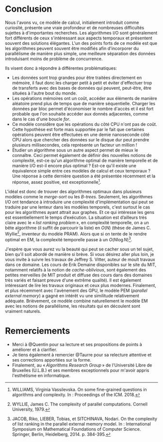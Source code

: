 # Conclusion

Nous l'avons vu, ce modèle de calcul, initialement introduit comme curiosité, présente une vraie profondeur et de nombreuses difficultés sujettes à d'importantes recherches. Les algorithmes I/O sont généralement fort différents de ceux s'intéressant aux aspects temporaux et présentent souvent des solutions élégantes. L'un des points forts de ce modèle est que les algorithmes peuvent souvent être modifiés afin d'incorporer du parallélisme de manière plus simple, une meilleure séparation des données introduisant moins de problème de concurrence.

Ils visent donc à répondre à différentes problématiques:

- Les données sont trop grandes pour être traitées directement en mémoire, il faut donc les charger petit à petit et éviter d'effectuer trop de transferts avec des bases de données qui peuvent, peut-être, être situées à l'autre bout du monde.
- Les opérations mémoires ont un coût, accéder aux éléments de manière aléatoire prend plus de temps que de manière séquentielle. Charger les données par bloc permet d'économiser le nombre d'accès et il est fort probable que l'on souhaite accéder aux donnés adjacentes, comme dans le cas d'une boucle *for*.
- Ce modèle considère que les opérations du côté CPU n'ont pas de coût. Cette hypothèse est forte mais supportée par le fait que certaines opérations peuvent être effectuées en une demie nanoseconde côté CPU alors que chercher des données sur le disque dur peut prendre plusieurs millisecondes, cela représente un facteur un million !
- Étudier un algorithme sous un autre aspect permet de mieux le connaître. Ceci permet également de définir des nouvelles notions de complexité, est-ce qu'un algorithme optimal de manière temporelle et de manière I/O est-il encore plus optimal ? Est-ce qu'il existe une équivalence simple entre ces modèles de calcul et ceux temporaux ? Une réponse à cette dernière question a été présentée récemment et la réponse, assez positive, est exceptionnelle[^WILLIAMS18].

L'idéal est donc de trouver des algorithmes optimaux dans plusieurs modèles comme le *merge-sort* ou les *B-trees*. Seulement, les algorithmes I/O ont tendance à introduire une complexité d'implémentation qui peut se traduire par une lenteur dans les modèles temporels, c'est surtout le cas pour les algorithmes ayant attrait aux graphes. Et ce qui intéresse les gens est essentiellement le temps d’exécution. La situation est d’ailleurs très claire avec le « *list ranking problem* », en complexité temporelle, on a un bête algorithme (il suffit de parcourir la liste) en $O(N)$ (thèse de James C. Wyllie[^WYLLIE79], inventeur du modèle PRAM). Alors que si on tente de le rendre optimal en EM, la complexité temporelle passe à un $O(N \log N)$[^JACOB14].

J'espère que vous aurez vu la beauté qui peut se cacher sous un tel sujet, bien qu'il soit abordé de manière si brève. Si vous désirez aller plus loin, je vous invite à suivre les travaux de Jeffrey S. Vitter, auteur de moult travaux dans ce domaine. Les cours de Erik Demaine disponibles sur le site du MIT, notamment relatifs à la notion de *cache-oblivious*, sont également des petites merveilles (le MIT produit et diffuse des cours dans des domaines très variés et faisant preuve d'une extrême qualité). Il est également intéressant de lire les travaux originaux et ceux plus modernes. Finalement, et plus récemment avec l'avènement des GPU, le modèle PEM (*parallel external memory*) a gagné en intérêt vu une similitude relativement adéquate. Brièvement, ce modèle combine naturellement le modèle EM avec les notions de parallélisme, les résultats qui en découlent sont vraiment naturels.

# Remerciements

- Merci à @Quentin pour sa lecture et ses propositions de points à améliorer et à clarifier.
- Je tiens également à remercier @Taurre pour sa relecture attentive et ses corrections apportées sur la forme.
- Finalement, au « *Algorithms Research Group* » de l'Université Libre de Bruxelles (U.L.B.) et ses membres exceptionnels pour m'avoir appris l'esthétisme en informatique.

[^WILLIAMS18]: WILLIAMS, Virginia Vassilevska. On some fine-grained questions in algorithms and complexity. In : Proceedings of the ICM. 2018.
[^WYLLIE79]: WYLLIE, James C. The complexity of parallel computations. Cornell University, 1979.
[^JACOB14]: JACOB, Riko, LIEBER, Tobias, et SITCHINAVA, Nodari. On the complexity of list ranking in the parallel external memory model. In : International Symposium on Mathematical Foundations of Computer Science. Springer, Berlin, Heidelberg, 2014. p. 384-395.
